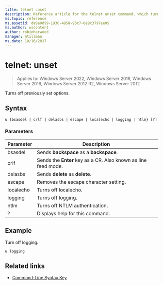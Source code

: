 ```yaml
---
title: telnet unset
description: Reference article for the telnet unset command, which turns off previously set options.
ms.topic: reference
ms.assetid: da9a0d99-1930-4858-93c7-0e9c3797ee09
ms.author: wscontent
author: robinharwood
manager: mtillman
ms.date: 10/16/2017
---
```


# telnet: unset

>Applies to: Windows Server 2022, Windows Server 2019, Windows Server 2016, Windows Server 2012 R2, Windows Server 2012

Turns off previously set options.

## Syntax

```
u {bsasdel | crlf | delasbs | escape | localecho | logging | ntlm} [?]
```

### Parameters

| Parameter | Description |
|--|--|
| bsasdel | Sends **backspace** as a **backspace**. |
| crlf | Sends the **Enter** key as a CR. Also known as line feed mode. |
| delasbs | Sends **delete** as **delete**. |
| escape | Removes the escape character setting. |
| localecho | Turns off localecho. |
| logging | Turns off logging. |
| ntlm | Turns off NTLM authentication. |
| ? | Displays help for this command. |

## Example

Turn off logging.

```
u logging
```

## Related links

- [Command-Line Syntax Key](command-line-syntax-key.md)
